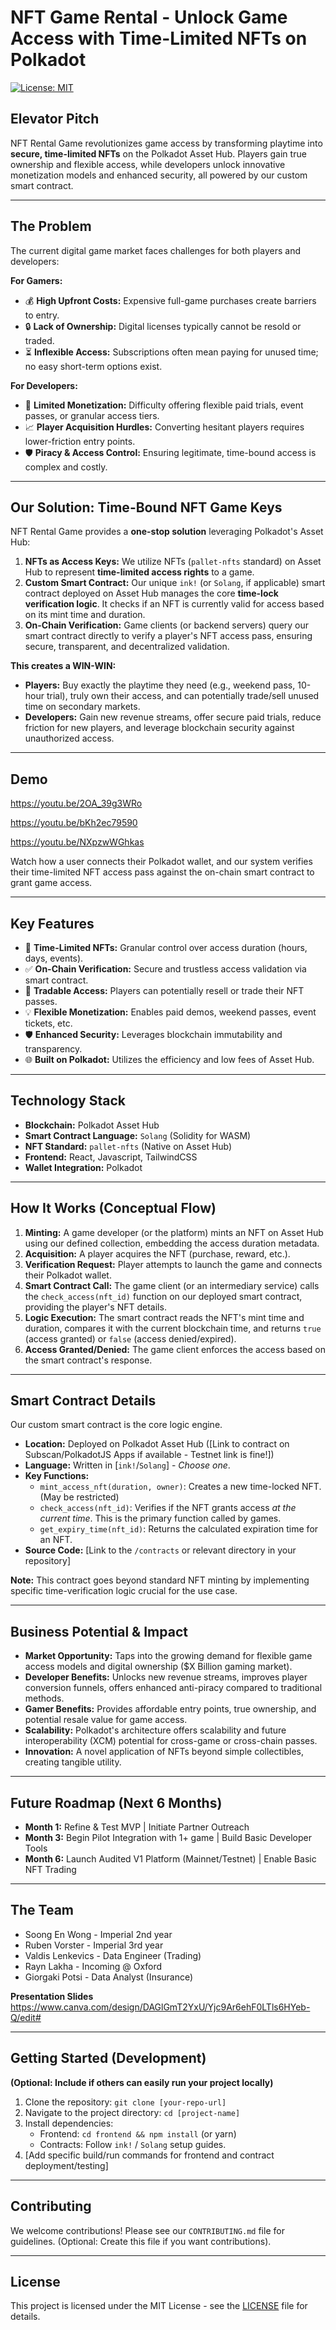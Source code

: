 # NFT Game Rental - Unlock Game Access with Time-Limited NFTs on Polkadot

[![License: MIT](https://img.shields.io/badge/License-MIT-yellow.svg)](https://opensource.org/licenses/MIT)

## Elevator Pitch

NFT Rental Game revolutionizes game access by transforming playtime into **secure, time-limited NFTs** on the Polkadot Asset Hub. Players gain true ownership and flexible access, while developers unlock innovative monetization models and enhanced security, all powered by our custom smart contract.

---

## The Problem

The current digital game market faces challenges for both players and developers:

**For Gamers:**
*   💰 **High Upfront Costs:** Expensive full-game purchases create barriers to entry.
*   🔒 **Lack of Ownership:** Digital licenses typically cannot be resold or traded.
*   ⏳ **Inflexible Access:** Subscriptions often mean paying for unused time; no easy short-term options exist.

**For Developers:**
*   💸 **Limited Monetization:** Difficulty offering flexible paid trials, event passes, or granular access tiers.
*   📈 **Player Acquisition Hurdles:** Converting hesitant players requires lower-friction entry points.
*   🛡️ **Piracy & Access Control:** Ensuring legitimate, time-bound access is complex and costly.

---

## Our Solution: Time-Bound NFT Game Keys

NFT Rental Game provides a **one-stop solution** leveraging Polkadot's Asset Hub:

1.  **NFTs as Access Keys:** We utilize NFTs (`pallet-nfts` standard) on Asset Hub to represent **time-limited access rights** to a game.
2.  **Custom Smart Contract:** Our unique `ink!` (or `Solang`, if applicable) smart contract deployed on Asset Hub manages the core **time-lock verification logic**. It checks if an NFT is currently valid for access based on its mint time and duration.
3.  **On-Chain Verification:** Game clients (or backend servers) query our smart contract directly to verify a player's NFT access pass, ensuring secure, transparent, and decentralized validation.

**This creates a WIN-WIN:**
*   **Players:** Buy exactly the playtime they need (e.g., weekend pass, 10-hour trial), truly own their access, and can potentially trade/sell unused time on secondary markets.
*   **Developers:** Gain new revenue streams, offer secure paid trials, reduce friction for new players, and leverage blockchain security against unauthorized access.

---

## Demo

https://youtu.be/2OA_39g3WRo

https://youtu.be/bKh2ec79590

https://youtu.be/NXpzwWGhkas

Watch how a user connects their Polkadot wallet, and our system verifies their time-limited NFT access pass against the on-chain smart contract to grant game access.

---

## Key Features

*   🔑 **Time-Limited NFTs:** Granular control over access duration (hours, days, events).
*   ✅ **On-Chain Verification:** Secure and trustless access validation via smart contract.
*   🔄 **Tradable Access:** Players can potentially resell or trade their NFT passes.
*   💡 **Flexible Monetization:** Enables paid demos, weekend passes, event tickets, etc.
*   🛡️ **Enhanced Security:** Leverages blockchain immutability and transparency.
*   🌐 **Built on Polkadot:** Utilizes the efficiency and low fees of Asset Hub.

---

## Technology Stack

*   **Blockchain:** Polkadot Asset Hub
*   **Smart Contract Language:** `Solang` (Solidity for WASM)
*   **NFT Standard:** `pallet-nfts` (Native on Asset Hub)
*   **Frontend:** React, Javascript, TailwindCSS
*   **Wallet Integration:** Polkadot

---

## How It Works (Conceptual Flow)

1.  **Minting:** A game developer (or the platform) mints an NFT on Asset Hub using our defined collection, embedding the access duration metadata.
2.  **Acquisition:** A player acquires the NFT (purchase, reward, etc.).
3.  **Verification Request:** Player attempts to launch the game and connects their Polkadot wallet.
4.  **Smart Contract Call:** The game client (or an intermediary service) calls the `check_access(nft_id)` function on our deployed smart contract, providing the player's NFT details.
5.  **Logic Execution:** The smart contract reads the NFT's mint time and duration, compares it with the current blockchain time, and returns `true` (access granted) or `false` (access denied/expired).
6.  **Access Granted/Denied:** The game client enforces the access based on the smart contract's response.

---

## Smart Contract Details

Our custom smart contract is the core logic engine.

*   **Location:** Deployed on Polkadot Asset Hub ([Link to contract on Subscan/PolkadotJS Apps if available - Testnet link is fine!])
*   **Language:** Written in [`ink!`/`Solang`] - *Choose one*.
*   **Key Functions:**
    *   `mint_access_nft(duration, owner)`: Creates a new time-locked NFT. (May be restricted)
    *   `check_access(nft_id)`: Verifies if the NFT grants access *at the current time*. This is the primary function called by games.
    *   `get_expiry_time(nft_id)`: Returns the calculated expiration time for an NFT.
*   **Source Code:** [Link to the `/contracts` or relevant directory in your repository]

**Note:** This contract goes beyond standard NFT minting by implementing specific time-verification logic crucial for the use case.

---

## Business Potential & Impact

*   **Market Opportunity:** Taps into the growing demand for flexible game access models and digital ownership ($X Billion gaming market).
*   **Developer Benefits:** Unlocks new revenue streams, improves player conversion funnels, offers enhanced anti-piracy compared to traditional methods.
*   **Gamer Benefits:** Provides affordable entry points, true ownership, and potential resale value for game access.
*   **Scalability:** Polkadot's architecture offers scalability and future interoperability (XCM) potential for cross-game or cross-chain passes.
*   **Innovation:** A novel application of NFTs beyond simple collectibles, creating tangible utility.

---

## Future Roadmap (Next 6 Months)

*   **Month 1:** Refine & Test MVP | Initiate Partner Outreach
*   **Month 3:** Begin Pilot Integration with 1+ game | Build Basic Developer Tools
*   **Month 6:** Launch Audited V1 Platform (Mainnet/Testnet) | Enable Basic NFT Trading

---

## The Team

*   Soong En Wong - Imperial 2nd year
*   Ruben Vorster - Imperial 3rd year
*   Valdis Lenkevics - Data Engineer (Trading)
*   Rayn Lakha - Incoming @ Oxford
*   Giorgaki Potsi - Data Analyst (Insurance)


**Presentation Slides**
https://www.canva.com/design/DAGlGmT2YxU/Yjc9Ar6ehF0LTls6HYeb-Q/edit#

---

## Getting Started (Development)

**(Optional: Include if others can easily run your project locally)**

1.  Clone the repository: `git clone [your-repo-url]`
2.  Navigate to the project directory: `cd [project-name]`
3.  Install dependencies:
    *   Frontend: `cd frontend && npm install` (or yarn)
    *   Contracts: Follow `ink!` / `Solang` setup guides.
4.  [Add specific build/run commands for frontend and contract deployment/testing]

---

## Contributing

We welcome contributions! Please see our `CONTRIBUTING.md` file for guidelines. (Optional: Create this file if you want contributions).

---

## License

This project is licensed under the MIT License - see the [LICENSE](LICENSE) file for details.
